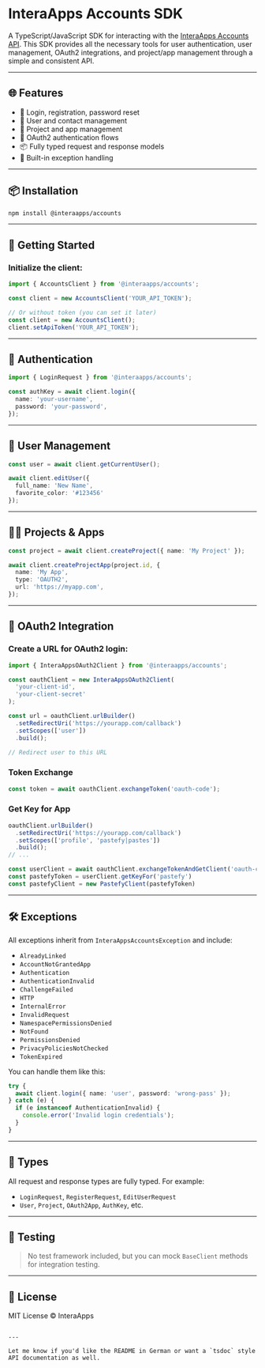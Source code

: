 # InteraApps Accounts SDK

A TypeScript/JavaScript SDK for interacting with the [InteraApps Accounts API](https://accounts.interaapps.de). This SDK provides all the necessary tools for user authentication, user management, OAuth2 integrations, and project/app management through a simple and consistent API.

---

## 🌐 Features

- 🔐 Login, registration, password reset
- 👥 User and contact management
- 📁 Project and app management
- 🔄 OAuth2 authentication flows
- 📦 Fully typed request and response models
- 🧪 Built-in exception handling

---

## 📦 Installation

```bash
npm install @interaapps/accounts
````

---

## 🚀 Getting Started

### Initialize the client:

```ts
import { AccountsClient } from '@interaapps/accounts';

const client = new AccountsClient('YOUR_API_TOKEN');

// Or without token (you can set it later)
const client = new AccountsClient();
client.setApiToken('YOUR_API_TOKEN');
```

---

## 🔐 Authentication

```ts
import { LoginRequest } from '@interaapps/accounts';

const authKey = await client.login({
  name: 'your-username',
  password: 'your-password',
});
```

---

## 👤 User Management

```ts
const user = await client.getCurrentUser();

await client.editUser({
  full_name: 'New Name',
  favorite_color: '#123456'
});
```

---

## 🧑‍💻 Projects & Apps

```ts
const project = await client.createProject({ name: 'My Project' });

await client.createProjectApp(project.id, {
  name: 'My App',
  type: 'OAUTH2',
  url: 'https://myapp.com',
});
```

---

## 🔄 OAuth2 Integration

### Create a URL for OAuth2 login:

```ts
import { InteraAppsOAuth2Client } from '@interaapps/accounts';

const oauthClient = new InteraAppsOAuth2Client(
  'your-client-id',
  'your-client-secret'
);

const url = oauthClient.urlBuilder()
  .setRedirectUri('https://yourapp.com/callback')
  .setScopes(['user'])
  .build();

// Redirect user to this URL
```

### Token Exchange

```ts
const token = await oauthClient.exchangeToken('oauth-code');
```


### Get Key for App
```js
oauthClient.urlBuilder()
  .setRedirectUri('https://yourapp.com/callback')
  .setScopes(['profile', 'pastefy|pastes'])
  .build();
// ...

const userClient = await oauthClient.exchangeTokenAndGetClient('oauth-code');
const pastefyToken = userClient.getKeyFor('pastefy')
const pastefyClient = new PastefyClient(pastefyToken)

```

---

## 🛠 Exceptions

All exceptions inherit from `InteraAppsAccountsException` and include:

* `AlreadyLinked`
* `AccountNotGrantedApp`
* `Authentication`
* `AuthenticationInvalid`
* `ChallengeFailed`
* `HTTP`
* `InternalError`
* `InvalidRequest`
* `NamespacePermissionsDenied`
* `NotFound`
* `PermissionsDenied`
* `PrivacyPoliciesNotChecked`
* `TokenExpired`

You can handle them like this:

```ts
try {
  await client.login({ name: 'user', password: 'wrong-pass' });
} catch (e) {
  if (e instanceof AuthenticationInvalid) {
    console.error('Invalid login credentials');
  }
}
```

---

## 📘 Types

All request and response types are fully typed. For example:

* `LoginRequest`, `RegisterRequest`, `EditUserRequest`
* `User`, `Project`, `OAuth2App`, `AuthKey`, etc.

---

## 🧪 Testing

> No test framework included, but you can mock `BaseClient` methods for integration testing.

---

## 📝 License

MIT License © InteraApps

```

---

Let me know if you'd like the README in German or want a `tsdoc` style API documentation as well.
```
